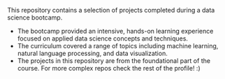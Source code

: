 This repository contains a selection of projects completed during a data science bootcamp.

- The bootcamp provided an intensive, hands-on learning experience focused on applied data science concepts and techniques. 
- The curriculum covered a range of topics including machine learning, natural language processing, and data visualization. 
- The projects in this repository are from the foundational part of the course. For more complex repos check the rest of the profile! :)
